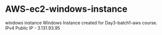 # AWS-ec2-windows-instance
windows instance 
Windows Instance created for Day3-batch1-aws course. 
IPv4 Public IP - 3.131.93.95
